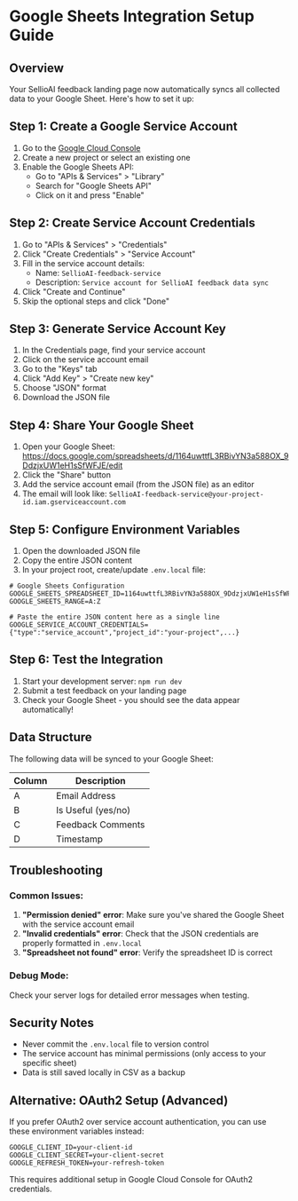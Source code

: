 # Google Sheets Integration Setup Guide

## Overview
Your SellioAI feedback landing page now automatically syncs all collected data to your Google Sheet. Here's how to set it up:

## Step 1: Create a Google Service Account

1. Go to the [Google Cloud Console](https://console.cloud.google.com/)
2. Create a new project or select an existing one
3. Enable the Google Sheets API:
   - Go to "APIs & Services" > "Library"
   - Search for "Google Sheets API"
   - Click on it and press "Enable"

## Step 2: Create Service Account Credentials

1. Go to "APIs & Services" > "Credentials"
2. Click "Create Credentials" > "Service Account"
3. Fill in the service account details:
   - Name: `SellioAI-feedback-service`
   - Description: `Service account for SellioAI feedback data sync`
4. Click "Create and Continue"
5. Skip the optional steps and click "Done"

## Step 3: Generate Service Account Key

1. In the Credentials page, find your service account
2. Click on the service account email
3. Go to the "Keys" tab
4. Click "Add Key" > "Create new key"
5. Choose "JSON" format
6. Download the JSON file

## Step 4: Share Your Google Sheet

1. Open your Google Sheet: https://docs.google.com/spreadsheets/d/1164uwttfL3RBivYN3a588OX_9DdzjxUW1eH1sSfWFJE/edit
2. Click the "Share" button
3. Add the service account email (from the JSON file) as an editor
4. The email will look like: `SellioAI-feedback-service@your-project-id.iam.gserviceaccount.com`

## Step 5: Configure Environment Variables

1. Open the downloaded JSON file
2. Copy the entire JSON content
3. In your project root, create/update `.env.local` file:

```env
# Google Sheets Configuration
GOOGLE_SHEETS_SPREADSHEET_ID=1164uwttfL3RBivYN3a588OX_9DdzjxUW1eH1sSfWFJE
GOOGLE_SHEETS_RANGE=A:Z

# Paste the entire JSON content here as a single line
GOOGLE_SERVICE_ACCOUNT_CREDENTIALS={"type":"service_account","project_id":"your-project",...}
```

## Step 6: Test the Integration

1. Start your development server: `npm run dev`
2. Submit a test feedback on your landing page
3. Check your Google Sheet - you should see the data appear automatically!

## Data Structure

The following data will be synced to your Google Sheet:

| Column | Description |
|--------|-------------|
| A | Email Address |
| B | Is Useful (yes/no) |
| C | Feedback Comments |
| D | Timestamp |

## Troubleshooting

### Common Issues:

1. **"Permission denied" error**: Make sure you've shared the Google Sheet with the service account email
2. **"Invalid credentials" error**: Check that the JSON credentials are properly formatted in `.env.local`
3. **"Spreadsheet not found" error**: Verify the spreadsheet ID is correct

### Debug Mode:
Check your server logs for detailed error messages when testing.

## Security Notes

- Never commit the `.env.local` file to version control
- The service account has minimal permissions (only access to your specific sheet)
- Data is still saved locally in CSV as a backup

## Alternative: OAuth2 Setup (Advanced)

If you prefer OAuth2 over service account authentication, you can use these environment variables instead:

```env
GOOGLE_CLIENT_ID=your-client-id
GOOGLE_CLIENT_SECRET=your-client-secret
GOOGLE_REFRESH_TOKEN=your-refresh-token
```

This requires additional setup in Google Cloud Console for OAuth2 credentials.
